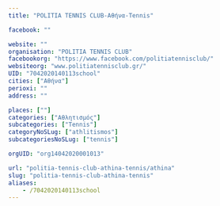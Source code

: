 ```yaml
---
title: "POLITIA TENNIS CLUB-Αθήνα-Tennis"

facebook: ""

website: ""
organisation: "POLITIA TENNIS CLUB"
facebookorg: "https://www.facebook.com/politiatennisclub/"
websiteorg: "www.politiatennisclub.gr/"
UID: "7042020140113school"
cities: ["Αθήνα"]
perioxi: ""
address: ""

places: [""]
categories: ["Αθλητισμός"]
subcategories: ["Tennis"]
categoryNoSLug: ["athlitismos"]
subcategoriesNoSLug: ["tennis"]

orgUID: "org14042020001013"

url: "politia-tennis-club-athina-tennis/athina"
slug: "politia-tennis-club-athina-tennis"
aliases:
    - /7042020140113school
---
```





